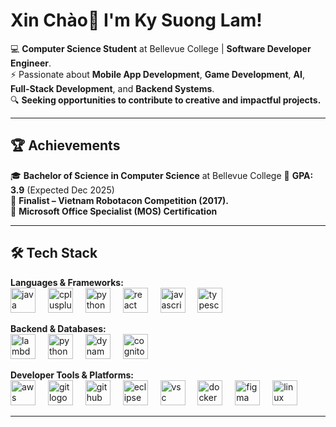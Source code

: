 # Xin Chào👋 I'm Ky Suong Lam!

💻 **Computer Science Student** at Bellevue College | **Software Developer Engineer**.  
⚡ Passionate about **Mobile App Development**, **Game Development**, **AI**, **Full-Stack Development**, and **Backend Systems**.  
🔍 **Seeking opportunities to contribute to creative and impactful projects.**  

---

## 🏆 Achievements
🎓 **Bachelor of Science in Computer Science** at Bellevue College 🌟 **GPA: 3.9**  (Expected Dec 2025)  
🤖 **Finalist – Vietnam Robotacon Competition (2017).**  
🏅 **Microsoft Office Specialist (MOS) Certification** 

---

## 🛠 Tech Stack
**Languages & Frameworks:**  
    <img src="https://cdn.jsdelivr.net/gh/devicons/devicon/icons/java/java-original.svg" height="40" alt="java logo"  />
    <img width="12" />
    <img src="https://cdn.jsdelivr.net/gh/devicons/devicon/icons/cplusplus/cplusplus-original.svg" height="40" alt="cplusplus logo"  />
    <img width="12" />
    <img src="https://cdn.jsdelivr.net/gh/devicons/devicon/icons/python/python-original.svg" height="40" alt="python logo"  />
    <img width="12" />
    <img src="https://cdn.jsdelivr.net/gh/devicons/devicon/icons/react/react-original.svg" height="40" alt="react logo"  />
    <img width="12" />
    <img src="https://cdn.jsdelivr.net/gh/devicons/devicon/icons/javascript/javascript-original.svg" height="40" alt="javascript logo"  />
    <img width="12" />
    <img src="https://cdn.jsdelivr.net/gh/devicons/devicon/icons/typescript/typescript-original.svg" height="40" alt="typescript logo"  />
    <img width="12" />

**Backend & Databases:**  
    <img src="https://aws-icons.svg.zone/images/Resource-Icons/Res_Compute/Res_AWS-Lambda_Lambda-Function_48.svg" height="40" alt="lambda logo"  />
    <img width="12" />
    <img src="https://cdn.jsdelivr.net/gh/devicons/devicon/icons/python/python-original.svg" height="40" alt="python logo"  />
    <img width="12" />
    <img src="https://cdn.jsdelivr.net/gh/devicons/devicon/icons/dynamodb/dynamodb-original.svg" height="40" alt="dynamodb logo"  />
    <img width="12" /> 
    <img src="https://www.svgrepo.com/show/353447/aws-cognito.svg" height="40" alt="cognito logo"  />
    <img width="12" /> 

**Developer Tools & Platforms:**   
    <img src="https://aws-icons.svg.zone/images/Architecture-Group-Icons/AWS-Cloud-logo_32.svg" height="40" alt="aws logo"  />
    <img width="12" /> 
    <img src="https://cdn.jsdelivr.net/gh/devicons/devicon/icons/git/git-original.svg" height="40" alt="git logo"  />
    <img width="12" />
    <img src="https://cdn.jsdelivr.net/gh/devicons/devicon/icons/github/github-original.svg" height="40" alt="github logo"/>
    <img width="12" />
    <img src="https://cdn.jsdelivr.net/gh/devicons/devicon/icons/eclipse/eclipse-original.svg" height="40" alt="eclipse logo"/>
    <img width="12" />
    <img src="https://cdn.jsdelivr.net/gh/devicons/devicon/icons/vscode/vscode-original.svg" height="40" alt="vsc logo"/>
    <img width="12" />
    <img src="https://cdn.jsdelivr.net/gh/devicons/devicon/icons/docker/docker-original.svg" height="40" alt="docker logo"  />
    <img width="12" />
    <img src="https://cdn.jsdelivr.net/gh/devicons/devicon/icons/figma/figma-original.svg" height="40" alt="figma logo"  />
    <img width="12" />
    <img src="https://cdn.jsdelivr.net/gh/devicons/devicon/icons/linux/linux-original.svg" height="40" alt="linux logo"  />
    <img width="12" />
    
---
